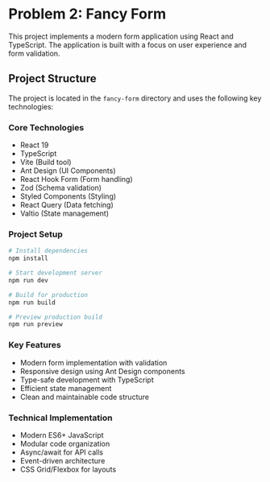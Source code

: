 # Problem 2: Fancy Form

This project implements a modern form application using React and TypeScript. The application is built with a focus on user experience and form validation.

## Project Structure

The project is located in the `fancy-form` directory and uses the following key technologies:

### Core Technologies
- React 19
- TypeScript
- Vite (Build tool)
- Ant Design (UI Components)
- React Hook Form (Form handling)
- Zod (Schema validation)
- Styled Components (Styling)
- React Query (Data fetching)
- Valtio (State management)

### Project Setup
```bash
# Install dependencies
npm install

# Start development server
npm run dev

# Build for production
npm run build

# Preview production build
npm run preview
```

### Key Features
- Modern form implementation with validation
- Responsive design using Ant Design components
- Type-safe development with TypeScript
- Efficient state management
- Clean and maintainable code structure

### Technical Implementation
- Modern ES6+ JavaScript
- Modular code organization
- Async/await for API calls
- Event-driven architecture
- CSS Grid/Flexbox for layouts
